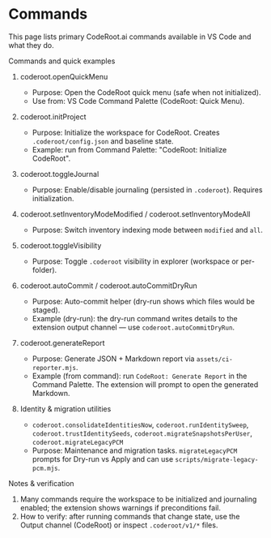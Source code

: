 # Commands

This page lists primary CodeRoot.ai commands available in VS Code and what they do.


Commands and quick examples

1. coderoot.openQuickMenu

	- Purpose: Open the CodeRoot quick menu (safe when not initialized).
	- Use from: VS Code Command Palette (CodeRoot: Quick Menu).

2. coderoot.initProject

	- Purpose: Initialize the workspace for CodeRoot. Creates `.coderoot/config.json` and baseline state.
	- Example: run from Command Palette: "CodeRoot: Initialize CodeRoot".

3. coderoot.toggleJournal

	- Purpose: Enable/disable journaling (persisted in `.coderoot`). Requires initialization.

4. coderoot.setInventoryModeModified / coderoot.setInventoryModeAll

	- Purpose: Switch inventory indexing mode between `modified` and `all`.

5. coderoot.toggleVisibility

	- Purpose: Toggle `.coderoot` visibility in explorer (workspace or per-folder).

6. coderoot.autoCommit / coderoot.autoCommitDryRun

	- Purpose: Auto-commit helper (dry-run shows which files would be staged).
	- Example (dry-run): the dry-run command writes details to the extension output channel — use `coderoot.autoCommitDryRun`.

7. coderoot.generateReport

	- Purpose: Generate JSON + Markdown report via `assets/ci-reporter.mjs`.
	- Example (from command): run `CodeRoot: Generate Report` in the Command Palette. The extension will prompt to open the generated Markdown.

8. Identity & migration utilities

	- `coderoot.consolidateIdentitiesNow`, `coderoot.runIdentitySweep`, `coderoot.trustIdentitySeeds`, `coderoot.migrateSnapshotsPerUser`, `coderoot.migrateLegacyPCM`
	- Purpose: Maintenance and migration tasks. `migrateLegacyPCM` prompts for Dry-run vs Apply and can use `scripts/migrate-legacy-pcm.mjs`.

Notes & verification

1. Many commands require the workspace to be initialized and journaling enabled; the extension shows warnings if preconditions fail.
2. How to verify: after running commands that change state, use the Output channel (CodeRoot) or inspect `.coderoot/v1/*` files.

